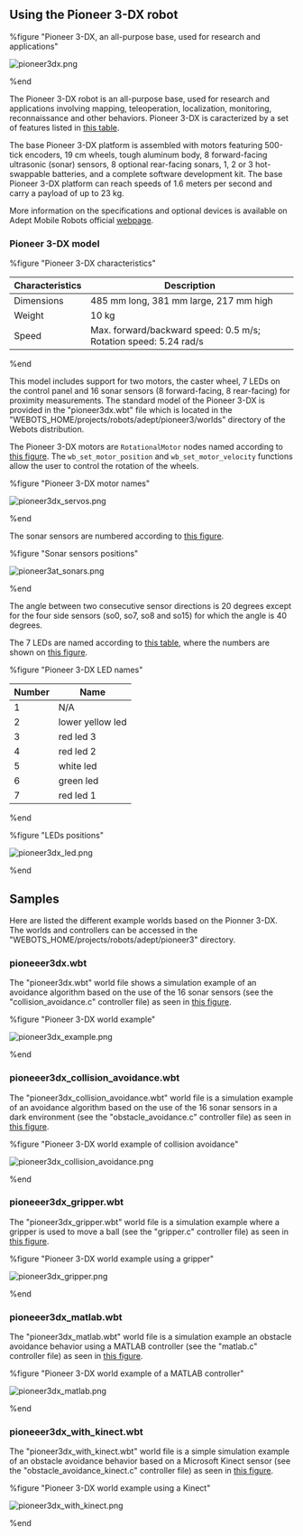 ## Using the Pioneer 3-DX robot

%figure "Pioneer 3-DX, an all-purpose base, used for research and applications"

![pioneer3dx.png](images/pioneer3dx.png)

%end

The Pioneer 3-DX robot is an all-purpose base, used for research and applications involving mapping, teleoperation, localization, monitoring, reconnaissance and other behaviors.
Pioneer 3-DX is caracterized by a set of features listed in [this table](#pioneer-3-dx-characteristics).

The base Pioneer 3-DX platform is assembled with motors featuring 500-tick encoders, 19 cm wheels, tough aluminum body, 8 forward-facing ultrasonic (sonar) sensors, 8 optional rear-facing sonars, 1, 2 or 3 hot-swappable batteries, and a complete software development kit.
The base Pioneer 3-DX platform can reach speeds of 1.6 meters per second and carry a payload of up to 23 kg.

More information on the specifications and optional devices is available on Adept Mobile Robots official [webpage](http://www.mobilerobots.com/ResearchRobots/PioneerP3DX.aspx).

### Pioneer 3-DX model

%figure "Pioneer 3-DX characteristics"

| Characteristics     | Description                                                      |
| ------------------- | -----------------------------------------------------------------|
| Dimensions          | 485 mm long, 381 mm large, 217 mm high                           |
| Weight              | 10 kg                                                            |
| Speed               | Max. forward/backward speed: 0.5 m/s; Rotation speed: 5.24 rad/s |

%end

This model includes support for two motors, the caster wheel, 7 LEDs on the control panel and 16 sonar sensors (8 forward-facing, 8 rear-facing) for proximity measurements.
The standard model of the Pioneer 3-DX is provided in the "pioneer3dx.wbt" file which is located in the "WEBOTS\_HOME/projects/robots/adept/pioneer3/worlds" directory of the Webots distribution.

The Pioneer 3-DX motors are `RotationalMotor` nodes named according to [this figure](#pioneer-3-dx-motor-names).
The `wb_set_motor_position` and `wb_set_motor_velocity` functions allow the user to control the rotation of the wheels.

%figure "Pioneer 3-DX motor names"

![pioneer3dx_servos.png](images/pioneer3dx_servos.png)

%end

The sonar sensors are numbered according to [this figure](#sonar-sensors-positions).

%figure "Sonar sensors positions"

![pioneer3at_sonars.png](images/pioneer3at_sonars.png)

%end

The angle between two consecutive sensor directions is 20 degrees except for the four side sensors (so0, so7, so8 and so15) for which the angle is 40 degrees.

The 7 LEDs are named according to [this table](#pioneer-3-dx-led-names), where the numbers are shown on [this figure](#leds-positions).

%figure "Pioneer 3-DX LED names"

| Number | Name             |
| ------ | ---------------- |
| 1      | N/A              |
| 2      | lower yellow led |
| 3      | red led 3        |
| 4      | red led 2        |
| 5      | white led        |
| 6      | green led        |
| 7      | red led 1        |

%end

%figure "LEDs positions"

![pioneer3dx_led.png](images/pioneer3dx_led.png)

%end

## Samples

Here are listed the different example worlds based on the Pionner 3-DX.
The worlds and controllers can be accessed in the "WEBOTS\_HOME/projects/robots/adept/pioneer3" directory.

### pioneeer3dx.wbt

The "pioneer3dx.wbt" world file shows a simulation example of an avoidance algorithm based on the use of the 16 sonar sensors (see the "collision\_avoidance.c" controller file) as seen in [this figure](#pioneer-3-dx-world-example).

%figure "Pioneer 3-DX world example"

![pioneer3dx_example.png](images/pioneer3dx_example.png)

%end

### pioneeer3dx\_collision\_avoidance.wbt

The "pioneer3dx\_collision\_avoidance.wbt" world file is a simulation example of an avoidance algorithm based on the use of the 16 sonar sensors in a dark environment (see the "obstacle\_avoidance.c" controller file) as seen in [this figure](#pioneer-3-dx-world-example-of-collision-avoidance).

%figure "Pioneer 3-DX world example of collision avoidance"

![pioneer3dx_collision_avoidance.png](images/pioneer3dx_collision_avoidance.png)

%end

### pioneeer3dx\_gripper.wbt

The "pioneer3dx_gripper.wbt" world file is a simulation example where a gripper is used to move a ball (see the "gripper.c" controller file) as seen in [this figure](#pioneer-3-dx-world-example-using-a-gripper).

%figure "Pioneer 3-DX world example using a gripper"

![pioneer3dx_gripper.png](images/pioneer3dx_gripper.png)

%end

### pioneeer3dx\_matlab.wbt

The "pioneer3dx_matlab.wbt" world file is a simulation example an obstacle avoidance behavior using a MATLAB controller (see the "matlab.c" controller file) as seen in [this figure](#pioneer-3-dx-world-example-of-a-matlab-controller).

%figure "Pioneer 3-DX world example of a MATLAB controller"

![pioneer3dx_matlab.png](images/pioneer3dx_matlab.png)

%end

### pioneeer3dx\_with\_kinect.wbt

The "pioneer3dx\_with\_kinect.wbt" world file is a simple simulation example of an obstacle avoidance behavior based on a Microsoft Kinect sensor (see the "obstacle\_avoidance\_kinect.c" controller file) as seen in [this figure](#pioneer-3-dx-world-example-using-a-kinect).

%figure "Pioneer 3-DX world example using a Kinect"

![pioneer3dx_with_kinect.png](images/pioneer3dx_with_kinect.png)

%end
